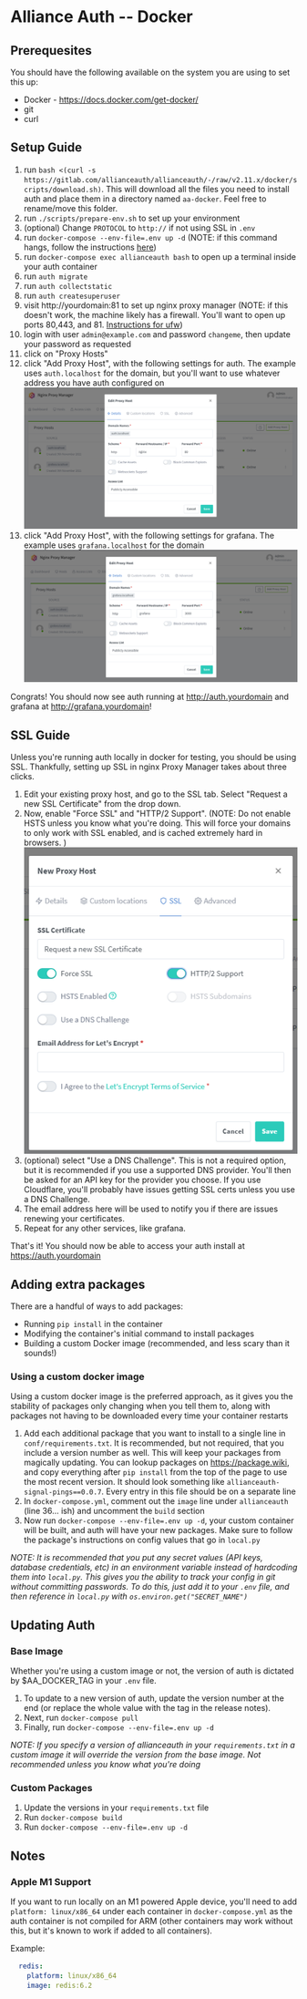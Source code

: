 # Alliance Auth -- Docker

## Prerequesites
You should have the following available on the system you are using to set this up:
* Docker - https://docs.docker.com/get-docker/
* git
* curl

## Setup Guide

1. run `bash <(curl -s https://gitlab.com/allianceauth/allianceauth/-/raw/v2.11.x/docker/scripts/download.sh)`. This will download all the files you need to install auth and place them in a directory named `aa-docker`. Feel free to rename/move this folder.
1. run `./scripts/prepare-env.sh` to set up your environment
1. (optional) Change `PROTOCOL` to `http://` if not using SSL in `.env`
1. run `docker-compose --env-file=.env up -d` (NOTE: if this command hangs, follow the instructions [here](https://www.digitalocean.com/community/tutorials/how-to-setup-additional-entropy-for-cloud-servers-using-haveged))
1. run `docker-compose exec allianceauth bash` to open up a terminal inside your auth container
1. run `auth migrate`
1. run `auth collectstatic`
1. run `auth createsuperuser`
1. visit http://yourdomain:81 to set up nginx proxy manager (NOTE: if this doesn't work, the machine likely has a firewall. You'll want to open up ports 80,443, and 81. [Instructions for ufw](https://www.digitalocean.com/community/tutorials/ufw-essentials-common-firewall-rules-and-commands))
1. login with user `admin@example.com` and password `changeme`, then update your password as requested
1. click on "Proxy Hosts"
1. click "Add Proxy Host", with the following settings for auth. The example uses `auth.localhost` for the domain, but you'll want to use whatever address you have auth configured on
  ![](./docs/images/nginx-host.png)
1. click "Add Proxy Host", with the following settings for grafana. The example uses `grafana.localhost` for the domain
  ![](./docs/images/grafana-host.png)

Congrats! You should now see auth running at http://auth.yourdomain and grafana at http://grafana.yourdomain!

## SSL Guide
Unless you're running auth locally in docker for testing, you should be using SSL.
Thankfully, setting up SSL in nginx Proxy Manager takes about three clicks.
1. Edit your existing proxy host, and go to the SSL tab. Select "Request a new SSL Certificate" from the drop down.
1. Now, enable "Force SSL" and "HTTP/2 Support". (NOTE: Do not enable HSTS unless you know what you're doing. This will force your domains to only work with SSL enabled, and is cached extremely hard in browsers. )
  ![](./docs/images/proxy-manager-ssl.png)
1. (optional) select "Use a DNS Challenge". This is not a required option, but it is recommended if you use a supported DNS provider. You'll then be asked for an API key for the provider you choose. If you use Cloudflare, you'll probably have issues getting SSL certs unless you use a DNS Challenge.
1. The email address here will be used to notify you if there are issues renewing your certificates.
1. Repeat for any other services, like grafana.

That's it! You should now be able to access your auth install at https://auth.yourdomain

## Adding extra packages
There are a handful of ways to add packages:
* Running `pip install` in the container
* Modifying the container's initial command to install packages
* Building a custom Docker image (recommended, and less scary than it sounds!)

### Using a custom docker image
Using a custom docker image is the preferred approach, as it gives you the stability of packages only changing when you tell them to, along with packages not having to be downloaded every time your container restarts

1. Add each additional package that you want to install to a single line in `conf/requirements.txt`. It is recommended, but not required, that you include a version number as well. This will keep your packages from magically updating. You can lookup packages on https://package.wiki, and copy everything after `pip install` from the top of the page to use the most recent version. It should look something like `allianceauth-signal-pings==0.0.7`. Every entry in this file should be on a separate line
1. In `docker-compose.yml`, comment out the `image` line under `allianceauth` (line 36... ish) and uncomment the `build` section
1. Now run `docker-compose --env-file=.env up -d`, your custom container will be built, and auth will have your new packages. Make sure to follow the package's instructions on config values that go in `local.py`

_NOTE: It is recommended that you put any secret values (API keys, database credentials, etc) in an environment variable instead of hardcoding them into `local.py`. This gives you the ability to track your config in git without committing passwords. To do this, just add it to your `.env` file, and then reference in `local.py` with `os.environ.get("SECRET_NAME")`_

## Updating Auth

### Base Image
Whether you're using a custom image or not, the version of auth is dictated by $AA_DOCKER_TAG in your `.env` file.
1. To update to a new version of auth, update the version number at the end (or replace the whole value with the tag in the release notes).
1. Next, run `docker-compose pull`
1. Finally, run `docker-compose --env-file=.env up -d`

_NOTE: If you specify a version of allianceauth in your `requirements.txt` in a custom image it will override the version from the base image. Not recommended unless you know what you're doing_

### Custom Packages
1. Update the versions in your `requirements.txt` file
1. Run `docker-compose build`
1. Run `docker-compose --env-file=.env up -d`

## Notes

### Apple M1 Support
If you want to run locally on an M1 powered Apple device, you'll need to add `platform: linux/x86_64` under each container in `docker-compose.yml` as the auth container is not compiled for ARM (other containers may work without this, but it's known to work if added to all containers).

Example:

```yaml
  redis:
    platform: linux/x86_64
    image: redis:6.2
```
